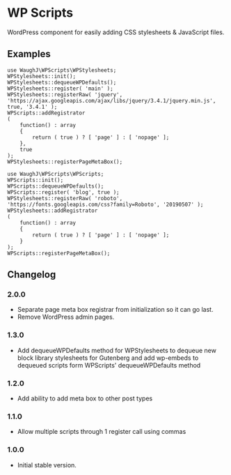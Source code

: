# WP Scripts

WordPress component for easily adding CSS stylesheets & JavaScript files.

## Examples

	use WaughJ\WPScripts\WPStylesheets;
	WPStylesheets::init();
	WPStylesheets::dequeueWPDefaults();
	WPStylesheets::register( 'main' );
	WPStylesheets::registerRaw( 'jquery', 'https://ajax.googleapis.com/ajax/libs/jquery/3.4.1/jquery.min.js', true, '3.4.1' );
	WPScripts::addRegistrator
	(
		function() : array
		{
			return ( true ) ? [ 'page' ] : [ 'nopage' ];
		},
		true
	);
	WPStylesheets::registerPageMetaBox();

	use WaughJ\WPScripts\WPScripts;
	WPScripts::init();
	WPScripts::dequeueWPDefaults();
	WPScripts::register( 'blog', true );
	WPStylesheets::registerRaw( 'roboto', 'https://fonts.googleapis.com/css?family=Roboto', '20190507' );
	WPStylesheets::addRegistrator
	(
		function() : array
		{
			return ( true ) ? [ 'page' ] : [ 'nopage' ];
		}
	);
	WPScripts::registerPageMetaBox();

## Changelog

### 2.0.0
* Separate page meta box registrar from initialization so it can go last.
* Remove WordPress admin pages.

### 1.3.0
* Add dequeueWPDefaults method for WPStylesheets to dequeue new block library stylesheets for Gutenberg and add wp-embeds to dequeued scripts form WPScripts' dequeueWPDefaults method

### 1.2.0
* Add ability to add meta box to other post types

### 1.1.0
* Allow multiple scripts through 1 register call using commas

### 1.0.0
* Initial stable version.
